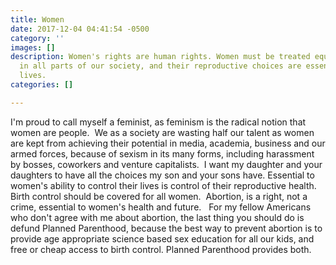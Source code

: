 ```yaml
---
title: Women
date: 2017-12-04 04:41:54 -0500
category: ''
images: []
description: Women's rights are human rights. Women must be treated equally and respectfully
  in all parts of our society, and their reproductive choices are essential to their
  lives.
categories: []

---
```

I'm proud to call myself a feminist, as feminism is the radical notion that women are people.  We as a society are wasting half our talent as women are kept from achieving their potential in media, academia, business and our armed forces, because of sexism in its many forms, including harassment by bosses, coworkers and venture capitalists.  I want my daughter and your daughters to have all the choices my son and your sons have.
Essential to women's ability to control their lives is control of their reproductive health.  Birth control should be covered for all women.  Abortion, is a right, not a crime, essential to women's health and future.   For my fellow Americans who don't agree with me about abortion, the last thing you should do is defund Planned Parenthood, because the best way to prevent abortion is to provide age appropriate science based sex education for all our kids, and free or cheap access to birth control. Planned Parenthood provides both.